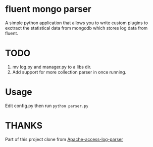 fluent mongo parser
========================

A simple python application that allows you to write custom plugins to exctract the 
statistical data from mongodb which stores log data from fluent.

TODO
====

1. mv log.py and manager.py to a libs dir.
2. Add support for more collection parser in once running.

Usage
=====

Edit config.py then run `python parser.py`

THANKS
======

Part of this project clone from [Apache-access-log-parser](https://github.com/rytis/Apache-access-log-parser)
